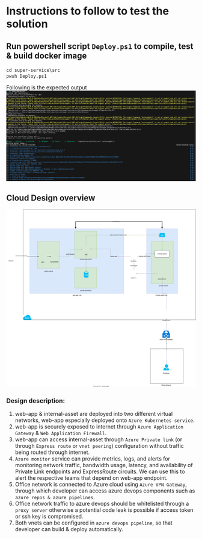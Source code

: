 # Instructions to follow to test the solution

## Run powershell script `Deploy.ps1` to compile, test & build docker image
```
cd super-service\src
pwsh Deploy.ps1
```
Following is the expected output
![output](images/build.png)


## Cloud Design overview
![design](images/axi.svg)

### Design description:
1. web-app & internal-asset are deployed into two different virtual networks, web-app especially deployed onto `Azure Kubernetes service`.
2. web-app is securely exposed to internet through `Azure Application Gateway` & `Web Application Firewall`.
3. web-app can access internal-asset through `Azure Private link` (or through `Express route` or `vnet peering`) configuration without traffic being routed through internet.
4. `Azure monitor` service can provide metrics, logs, and alerts for monitoring network traffic, bandwidth usage, latency, and availability of Private Link endpoints and ExpressRoute circuits. We can use this to alert the respective teams that depend on web-app endpoint.
5. Office network is connected to Azure cloud using `Azure VPN Gateway`, through which developer can access azure devops components such as `azure repos & azure pipelines`.
6. Office network traffic to azure devops should be whitelisted through a `proxy server` otherwise a potential code leak is possible if access token or ssh key is compromised.
7. Both vnets can be configured in `azure devops pipeline`, so that developer can build & deploy automatically.